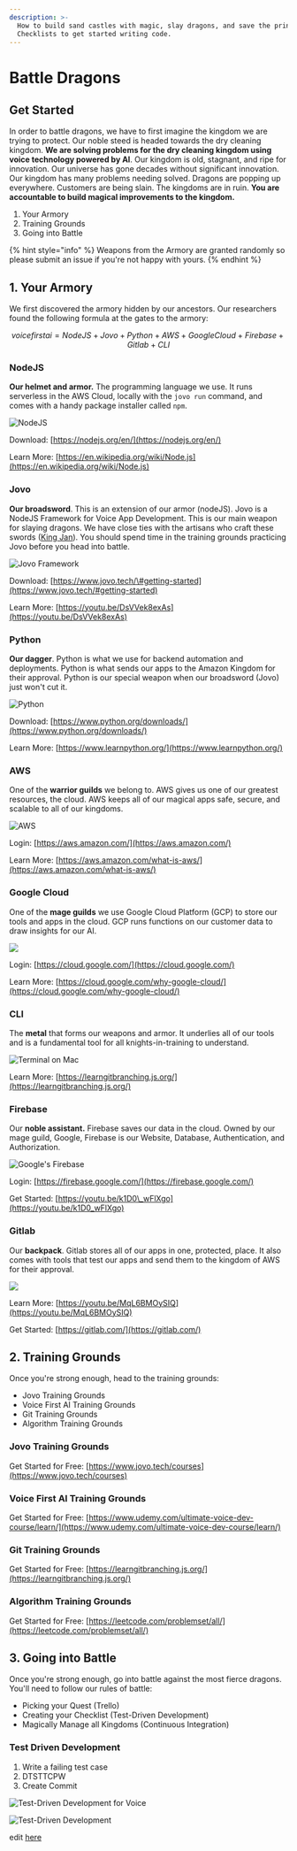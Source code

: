 ```yaml
---
description: >-
  How to build sand castles with magic, slay dragons, and save the prince(ss).
  Checklists to get started writing code.
---
```


# Battle Dragons

## Get Started

In order to battle dragons, we have to first imagine the kingdom we are trying to protect. Our noble steed is headed towards the dry cleaning kingdom. **We are solving problems for the dry cleaning kingdom using voice technology powered by AI**. Our kingdom is old, stagnant, and ripe for innovation. Our universe has gone decades without significant innovation. Our kingdom has many problems needing solved. Dragons are popping up everywhere. Customers are being slain. The kingdoms are in ruin. **You are accountable to build magical improvements to the kingdom.**

1. Your Armory 
2. Training Grounds
3. Going into Battle



{% hint style="info" %}
Weapons from the Armory are granted randomly so please submit an issue if you're not happy with yours.
{% endhint %}

## 1. Your Armory

We first discovered the armory hidden by our ancestors. Our researchers found the following formula at the gates to the armory:

 $$voicefirstai = NodeJS + Jovo + Python + AWS + Google Cloud + Firebase + Gitlab + CLI$$ 

### NodeJS 

**Our helmet and armor.** The programming language we use. It runs serverless in the AWS Cloud, locally with the `jovo run` command, and comes with a handy package installer called `npm`.

![NodeJS](../.gitbook/assets/1200px-node.js_logo.svg.png)

Download: [https://nodejs.org/en/](https://nodejs.org/en/)

Learn More: [https://en.wikipedia.org/wiki/Node.js](https://en.wikipedia.org/wiki/Node.js)

### Jovo

**Our broadsword**. This is an extension of our armor \(nodeJS\). Jovo is a NodeJS Framework for Voice App Development. This is our main weapon for slaying dragons. We have close ties with the artisans who craft these swords \([King Jan](https://twitter.com/einkoenig)\). You should spend time in the training grounds practicing Jovo before you head into battle.

![Jovo Framework](../.gitbook/assets/jovo.jpg)

Download: [https://www.jovo.tech/\#getting-started](https://www.jovo.tech/#getting-started)

Learn More: [https://youtu.be/DsVVek8exAs](https://youtu.be/DsVVek8exAs)

### Python

**Our dagger**. Python is what we use for backend automation and deployments. Python is what sends our apps to the Amazon Kingdom for their approval. Python is our special weapon when our broadsword \(Jovo\) just won't cut it.

![Python](../.gitbook/assets/course-python-ii-2x.jpg)

Download: [https://www.python.org/downloads/](https://www.python.org/downloads/)

Learn More: [https://www.learnpython.org/](https://www.learnpython.org/)

### AWS

One of the **warrior guilds** we belong to. AWS gives us one of our greatest resources, the cloud. AWS keeps all of our magical apps safe, secure, and scalable to all of our kingdoms.

![AWS](../.gitbook/assets/amazon-web-services-cloud.png)

Login: [https://aws.amazon.com/](https://aws.amazon.com/)

Learn More: [https://aws.amazon.com/what-is-aws/](https://aws.amazon.com/what-is-aws/)

### Google Cloud

One of the **mage guilds** we use Google Cloud Platform \(GCP\) to store our tools and apps in the cloud. GCP runs functions on our customer data to draw insights for our AI. 

![](../.gitbook/assets/image-1.png)

Login: [https://cloud.google.com/](https://cloud.google.com/)

Learn More: [https://cloud.google.com/why-google-cloud/](https://cloud.google.com/why-google-cloud/)

### CLI

The **metal** that forms our weapons and armor. It underlies all of our tools and is a fundamental tool for all knights-in-training to understand. 

![Terminal on Mac](../.gitbook/assets/terminalicon2_thumb800.webp)

Learn More: [https://learngitbranching.js.org/](https://learngitbranching.js.org/)

### Firebase

Our **noble assistant.** Firebase saves our data in the cloud. Owned by our mage guild, Google, Firebase is our Website, Database, Authentication, and Authorization. 

![Google&apos;s Firebase](../.gitbook/assets/1_ipwpqqrhz0lkd_5setxqcq.png)

Login: [https://firebase.google.com/](https://firebase.google.com/)

Get Started: [https://youtu.be/k1D0\_wFlXgo](https://youtu.be/k1D0_wFlXgo)

### Gitlab

Our **backpack**. Gitlab stores all of our apps in one, protected, place. It also comes with tools that test our apps and send them to the kingdom of AWS for their approval.

![](../.gitbook/assets/1_ftygyg_g6rplumf5flzuxa.png)

Learn More: [https://youtu.be/MqL6BMOySIQ](https://youtu.be/MqL6BMOySIQ)

Get Started: [https://gitlab.com/](https://gitlab.com/)

## 2. Training Grounds

Once you're strong enough, head to the training grounds:

* Jovo Training Grounds
* Voice First AI Training Grounds
* Git Training Grounds
* Algorithm Training Grounds

### **Jovo Training Grounds**

Get Started for Free: [https://www.jovo.tech/courses](https://www.jovo.tech/courses)

### Voice First AI Training Grounds

Get Started for Free: [https://www.udemy.com/ultimate-voice-dev-course/learn/](https://www.udemy.com/ultimate-voice-dev-course/learn/)

### Git Training Grounds

Get Started for Free: [https://learngitbranching.js.org/](https://learngitbranching.js.org/)

### Algorithm Training Grounds

Get Started for Free: [https://leetcode.com/problemset/all/](https://leetcode.com/problemset/all/)

## 3. Going into Battle

Once you're strong enough, go into battle against the most fierce dragons. You'll need to follow our rules of battle:

* Picking your Quest \(Trello\)
* Creating your Checklist \(Test-Driven Development\)
* Magically Manage all Kingdoms \(Continuous Integration\)

### Test Driven Development

1. Write a failing test case
2. DTSTTCPW
3. Create Commit

![Test-Driven Development for Voice](../.gitbook/assets/0.jpeg)

![Test-Driven Development](../.gitbook/assets/1_tzswcigatajdovywlp5ubq.jpeg)

edit [here](https://github.com/VoiceFirstTech/voicefirsttech.com/edit/master/how-to/sell-the-future.md)

